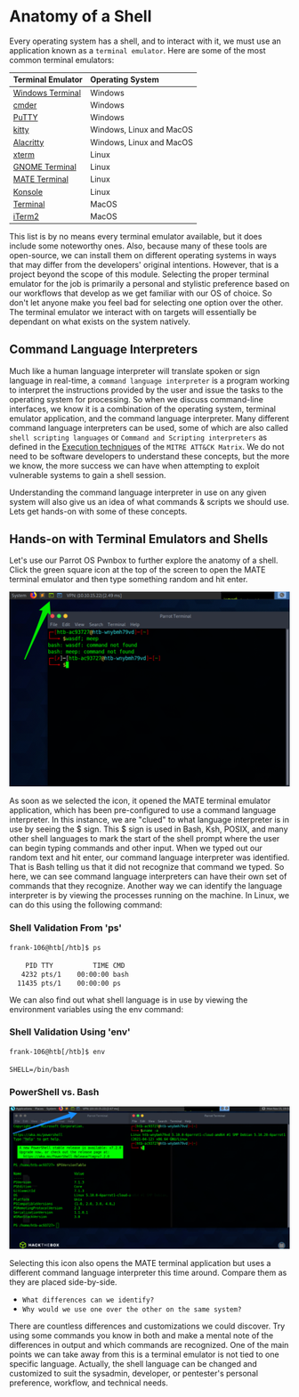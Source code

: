 # Anatomy of a Shell

Every operating system has a shell, and to interact with it, we must use an application known as a `terminal emulator`. Here are some of the most common terminal emulators:

| **Terminal Emulator** | **Operating System** |
| :-- | :-- |
| [Windows Terminal](https://github.com/microsoft/terminal) | Windows |
| [cmder](https://cmder.app/) | Windows |
| [PuTTY](https://www.putty.org/) | Windows |
| [kitty](https://sw.kovidgoyal.net/kitty/) | Windows, Linux and MacOS |
| [Alacritty](https://github.com/alacritty/alacritty) | Windows, Linux and MacOS |
| [xterm](https://invisible-island.net/xterm/) | Linux |
| [GNOME Terminal](https://en.wikipedia.org/wiki/GNOME_Terminal) | Linux |
| [MATE Terminal](https://github.com/mate-desktop/mate-terminal) | Linux |
| [Konsole](https://konsole.kde.org/) | Linux |
| [Terminal](https://en.wikipedia.org/wiki/Terminal_\(macOS\)) | MacOS |
| [iTerm2](https://iterm2.com/) | MacOS |

This list is by no means every terminal emulator available, but it does include some noteworthy ones. Also, because many of these tools are open-source, we can install them on different operating systems in ways that may differ from the developers' original intentions. However, that is a project beyond the scope of this module. Selecting the proper terminal emulator for the job is primarily a personal and stylistic preference based on our workflows that develop as we get familiar with our OS of choice. So don't let anyone make you feel bad for selecting one option over the other. The terminal emulator we interact with on targets will essentially be dependant on what exists on the system natively.

## Command Language Interpreters

Much like a human language interpreter will translate spoken or sign language in real-time, a `command language interpreter` is a program working to interpret the instructions provided by the user and issue the tasks to the operating system for processing. So when we discuss command-line interfaces, we know it is a combination of the operating system, terminal emulator application, and the command language interpreter. Many different command language interpreters can be used, some of which are also called `shell scripting languages` or `Command and Scripting interpreters` as defined in the [Execution techniques](https://attack.mitre.org/techniques/T1059/) of the `MITRE ATT&CK Matrix`. We do not need to be software developers to understand these concepts, but the more we know, the more success we can have when attempting to exploit vulnerable systems to gain a shell session.

Understanding the command language interpreter in use on any given system will also give us an idea of what commands & scripts we should use. Lets get hands-on with some of these concepts.

## Hands-on with Terminal Emulators and Shells

Let's use our Parrot OS Pwnbox to further explore the anatomy of a shell. Click the green square icon at the top of the screen to open the MATE terminal emulator and then type something random and hit enter.

![green-square.webp](green-square.webp)

As soon as we selected the icon, it opened the MATE terminal emulator application, which has been pre-configured to use a command language interpreter. In this instance, we are "clued" to what language interpreter is in use by seeing the $ sign. This $ sign is used in Bash, Ksh, POSIX, and many other shell languages to mark the start of the shell prompt where the user can begin typing commands and other input. When we typed out our random text and hit enter, our command language interpreter was identified. That is Bash telling us that it did not recognize that command we typed. So here, we can see command language interpreters can have their own set of commands that they recognize. Another way we can identify the language interpreter is by viewing the processes running on the machine. In Linux, we can do this using the following command:

### Shell Validation From 'ps'

```
frank-106@htb[/htb]$ ps

    PID TTY          TIME CMD
   4232 pts/1    00:00:00 bash
  11435 pts/1    00:00:00 ps

```

We can also find out what shell language is in use by viewing the environment variables using the env command:

### Shell Validation Using 'env'

```
frank-106@htb[/htb]$ env

SHELL=/bin/bash
```

### PowerShell vs. Bash

![blue-box.png](blue-box.png)

Selecting this icon also opens the MATE terminal application but uses a different command language interpreter this time around. Compare them as they are placed side-by-side.

- `What differences can we identify?`
- `Why would we use one over the other on the same system?`

There are countless differences and customizations we could discover. Try using some commands you know in both and make a mental note of the differences in output and which commands are recognized. One of the main points we can take away from this is a terminal emulator is not tied to one specific language. Actually, the shell language can be changed and customized to suit the sysadmin, developer, or pentester's personal preference, workflow, and technical needs.